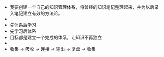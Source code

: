 - 我要创建一个自己的知识管理体系，将曾经的知识笔记整理起来，并为以后录入笔记建立有效的方法论。
-
- 先体系后学习
- 先学习后体系
- 目标都是建立一个完成的体系，让知识不再独立
-
- 收集 -> 吸收 -> 连接 -> 输出 -> 复盘 -> 收集